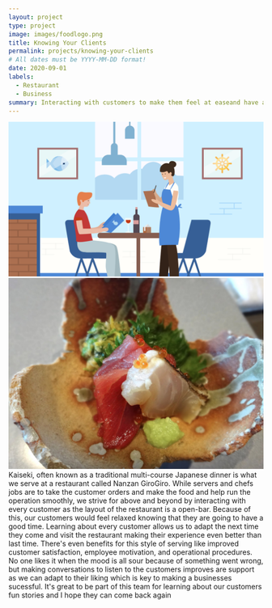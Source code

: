 ```yaml
---
layout: project
type: project
image: images/foodlogo.png
title: Knowing Your Clients
permalink: projects/knowing-your-clients
# All dates must be YYYY-MM-DD format!
date: 2020-09-01
labels:
  - Restaurant
  - Business
summary: Interacting with customers to make them feel at easeand have a fun night which made us successful.
---
```


 <img class="ui image" src="../images/restaurant.png">

 <img class="ui medium right floated rounded image" src="../images/food2.JPG">
Kaiseki, often known as a traditional multi-course Japanese dinner is what we serve at a restaurant called Nanzan GiroGiro. While servers and chefs jobs are to take the customer orders and make the food and help run the operation smoothly, we strive for above and beyond by interacting with every customer as the layout of the restaurant is a open-bar. Because of this, our customers would feel relaxed knowing that they are going to have a good time. Learning about every customer allows us to adapt the next time they come and visit the restaurant making their experience even better than last time. There's even benefits for this style of serving like improved customer satisfaction, employee motivation, and operational procedures. No one likes it when the mood is all sour because of something went wrong, but making conversations to listen to the customers improves are support as we can adapt to their liking which is key to making a businesses sucessful. It's great to be part of this team for learning about our customers fun stories and I hope they can come back again

 





